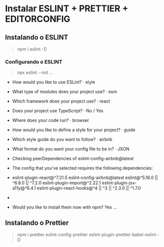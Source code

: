 # Instalar ESLINT + PRETTIER + EDITORCONFIG

## Instalando o ESLINT
> npm i eslint -D

### Configurando o ESLINT
> npx eslint --init
...
- How would you like to use ESLint? · style
- What type of modules does your project use? · esm
- Which framework does your project use? · react
- Does your project use TypeScript? · No / Yes
- Where does your code run? · browser
- How would you like to define a style for your project? · guide
- Which style guide do you want to follow? · airbnb
- What format do you want your config file to be in? · JSON
- Checking peerDependencies of eslint-config-airbnb@latest

- The config that you've selected requires the following dependencies:
- eslint-plugin-react@^7.21.5 eslint-config-airbnb@latest eslint@^5.16.0 || ^6.8.0 || ^7.2.0 eslint-plugin-import@^2.22.1 eslint-plugin-jsx-a11y@^6.4.1 eslint-plugin-react-hooks@^4 || ^3 || ^2.3.0 || ^1.7.0
-
- Would you like to install them now with npm? Yes
...


## Instalando o Prettier
> npm i prettier eslint-config-prettier eslint-plugin-prettier babel-eslint -D
